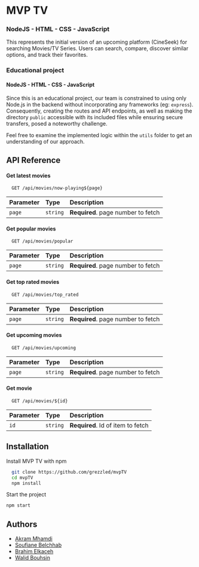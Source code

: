 
# MVP TV 
### NodeJS -  HTML - CSS - JavaScript

This represents the initial version of an upcoming platform (CineSeek) for searching Movies/TV Series. Users can search, compare, discover similar options, and track their favorites.

### Educational project 
#### NodeJS - HTML - CSS - JavaScript

Since this is an educational project, our team is constrained to using only Node.js in the backend without incorporating any frameworks (eg: `express`). Consequently, creating the routes and API endpoints, as well as making the directory `public` accessible with its included files while ensuring secure transfers, posed a noteworthy challenge. 

Feel free to examine the implemented logic within the `utils` folder to get an understanding of our approach.


## API Reference

#### Get latest movies

```http
  GET /api/movies/now-playing${page}
```

| Parameter | Type     | Description                       |
| :-------- | :------- | :-------------------------------- |
| `page`      | `string` | **Required**. page number to fetch |

#### Get popular movies 

```http
  GET /api/movies/popular
```
| Parameter | Type     | Description                       |
| :-------- | :------- | :-------------------------------- |
| `page`      | `string` | **Required**. page number to fetch |

#### Get top rated movies 

```http
  GET /api/movies/top_rated
```
| Parameter | Type     | Description                       |
| :-------- | :------- | :-------------------------------- |
| `page`      | `string` | **Required**. page number to fetch |

#### Get upcoming movies 

```http
  GET /api/movies/upcoming
```
| Parameter | Type     | Description                       |
| :-------- | :------- | :-------------------------------- |
| `page`      | `string` | **Required**. page number to fetch |


#### Get movie

```http
  GET /api/movies/${id}
```

| Parameter | Type     | Description                       |
| :-------- | :------- | :-------------------------------- |
| `id`      | `string` | **Required**. Id of item to fetch |



## Installation

Install MVP TV with npm

```bash
  git clone https://github.com/grezzled/mvpTV
  cd mvpTV
  npm install
```

Start the project
```bash
npm start
```
## Authors

- [Akram Mhamdi](https://github.com/akram37)
- [Soufiane Belchhab](https://github.com/grezzled)
- [Brahim Elkaceh](https://github.com/brahimelkaceh)
- [Walid Bouhsin](https://github.com/WalidBouhsin9)

